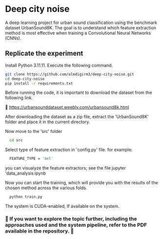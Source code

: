 # Deep city noise
A deep learning project for urban sound classification using the benchmark dataset UrbanSound8K. 
The goal is to understand which feature extraction method is most effective when training a Convolutional Neural Networks (CNNs).

## Replicate the experiment

Install Python 3.11.11. Execute the following command.

```bash
git clone https://github.com/aledigirm3/deep-city-noise.git
cd deep-city-noise
pip install -r requirements.txt
```

Before running the code, it is important to download the dataset from the following link.

🔗 https://urbansounddataset.weebly.com/urbansound8k.html

After downloading the dataset as a zip file, extract the 'UrbanSound8K' folder and place it in the current directory.

Now move to the 'src' folder
```bash
  cd src
```

Select type of feature extraction in 'config.py' file.
for example:
```bash
  FEATURE_TYPE = 'mel'
```
you can visualyze the feature extractors; see the file jupyter 'data_analysis.ipynb

Now you can start the training, which will provide you with the results of the chosen method across the various folds.
```bash
  python train.py
```
The system is CUDA-enabled, If available on the system.

### 📄 If you want to explore the topic further, including the approaches used and the system pipeline, refer to the PDF available in the repository. 📄

